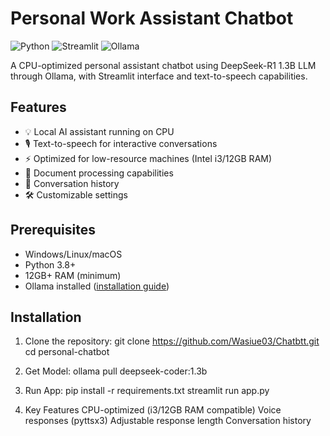 # Personal Work Assistant Chatbot

![Python](https://img.shields.io/badge/python-3670A0?style=for-the-badge&logo=python&logoColor=ffdd54)
![Streamlit](https://img.shields.io/badge/Streamlit-FF4B4B?style=for-the-badge&logo=Streamlit&logoColor=white)
![Ollama](https://img.shields.io/badge/Ollama-7C3AED?style=for-the-badge)

A CPU-optimized personal assistant chatbot using DeepSeek-R1 1.3B LLM through Ollama, with Streamlit interface and text-to-speech capabilities.

## Features

- 💡 Local AI assistant running on CPU
- 🎙️ Text-to-speech for interactive conversations
- ⚡ Optimized for low-resource machines (Intel i3/12GB RAM)
- 📁 Document processing capabilities
- 🔄 Conversation history
- 🛠️ Customizable settings

## Prerequisites

- Windows/Linux/macOS
- Python 3.8+
- 12GB+ RAM (minimum)
- Ollama installed ([installation guide](#ollama-installation))

## Installation

1. Clone the repository:
git clone https://github.com/Wasiue03/Chatbtt.git
cd personal-chatbot

2. Get Model:
ollama pull deepseek-coder:1.3b

3. Run App:
pip install -r requirements.txt
streamlit run app.py


4. Key Features
CPU-optimized (i3/12GB RAM compatible)
Voice responses (pyttsx3)
Adjustable response length
Conversation history